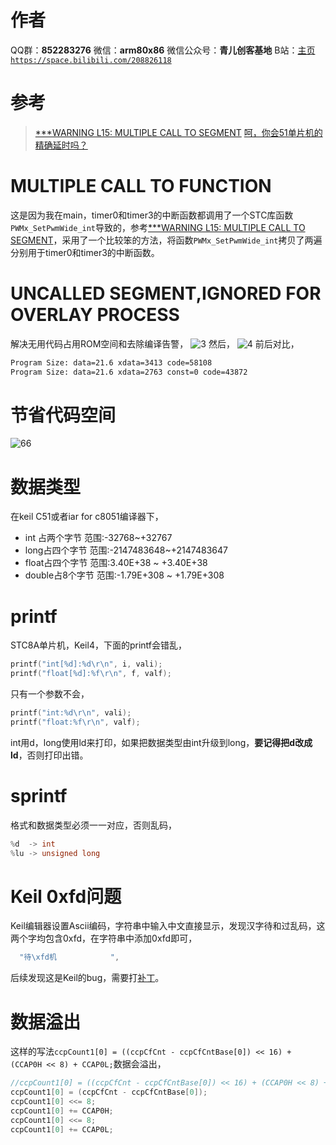 ﻿# 作者
QQ群：**852283276**
微信：**arm80x86**
微信公众号：**青儿创客基地**
B站：[主页 `https://space.bilibili.com/208826118`](https://space.bilibili.com/208826118)

# 参考
> [***WARNING L15: MULTIPLE CALL TO SEGMENT](https://www.cnblogs.com/CuriosityWzk/archive/2011/12/25/2301090.html)
> [呵，你会51单片机的精确延时吗？](https://mp.weixin.qq.com/s/eJsaLpudAVED22QsQpkeqg)

# MULTIPLE CALL TO FUNCTION
这是因为我在main，timer0和timer3的中断函数都调用了一个STC库函数`PWMx_SetPwmWide_int`导致的，参考[***WARNING L15: MULTIPLE CALL TO SEGMENT](https://www.cnblogs.com/CuriosityWzk/archive/2011/12/25/2301090.html)，采用了一个比较笨的方法，将函数`PWMx_SetPwmWide_int`拷贝了两遍分别用于timer0和timer3的中断函数。

# UNCALLED SEGMENT,IGNORED FOR OVERLAY PROCESS
解决无用代码占用ROM空间和去除编译告警，
![3](https://img-blog.csdnimg.cn/20200813224911820.PNG?x-oss-process=image/watermark,type_ZmFuZ3poZW5naGVpdGk,shadow_10,text_aHR0cHM6Ly9ibG9nLmNzZG4ubmV0L1podV9aaHVfMjAwOQ==,size_16,color_FFFFFF,t_70#pic_center)
然后，
![4](https://img-blog.csdnimg.cn/20200813225228313.PNG?x-oss-process=image/watermark,type_ZmFuZ3poZW5naGVpdGk,shadow_10,text_aHR0cHM6Ly9ibG9nLmNzZG4ubmV0L1podV9aaHVfMjAwOQ==,size_16,color_FFFFFF,t_70#pic_center)
前后对比，
```bash
Program Size: data=21.6 xdata=3413 code=58108
Program Size: data=21.6 xdata=2763 const=0 code=43872
```

# 节省代码空间
![66](https://img-blog.csdnimg.cn/20210510004204444.PNG?x-oss-process=image/watermark,type_ZmFuZ3poZW5naGVpdGk,shadow_10,text_aHR0cHM6Ly9ibG9nLmNzZG4ubmV0L1podV9aaHVfMjAwOQ==,size_16,color_FFFFFF,t_70)


# 数据类型
在keil C51或者iar for c8051编译器下，
- int 占两个字节 范围:-32768~+32767
- long占四个字节 范围:-2147483648~+2147483647
- float占四个字节 范围:3.40E+38 ~ +3.40E+38
- double占8个字节 范围:-1.79E+308 ~ +1.79E+308

# printf
STC8A单片机，Keil4，下面的printf会错乱，
```c
printf("int[%d]:%d\r\n", i, vali);
printf("float[%d]:%f\r\n", f, valf);
```
只有一个参数不会，
```c
printf("int:%d\r\n", vali);
printf("float:%f\r\n", valf);
```
int用d，long使用ld来打印，如果把数据类型由int升级到long，**要记得把d改成ld**，否则打印出错。

# sprintf
格式和数据类型必须一一对应，否则乱码，
```c
%d  -> int
%lu -> unsigned long
```

# Keil 0xfd问题
Keil编辑器设置Ascii编码，字符串中输入中文直接显示，发现汉字待和过乱码，这两个字均包含0xfd，在字符串中添加0xfd即可，
```c
  "待\xfd机            ", 
```
后续发现这是Keil的bug，需要打[补丁](https://blog.csdn.net/u010443760/article/details/80441183)。

# 数据溢出
这样的写法`ccpCount1[0] = ((ccpCfCnt - ccpCfCntBase[0]) << 16) + (CCAP0H << 8) + CCAP0L;`数据会溢出，
```c
//ccpCount1[0] = ((ccpCfCnt - ccpCfCntBase[0]) << 16) + (CCAP0H << 8) + CCAP0L;
ccpCount1[0] = (ccpCfCnt - ccpCfCntBase[0]);
ccpCount1[0] <<= 8;
ccpCount1[0] += CCAP0H;
ccpCount1[0] <<= 8;
ccpCount1[0] += CCAP0L;
```

